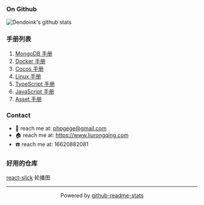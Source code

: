 ### On Github
![Dendoink's github stats](https://github-readme-stats.vercel.app/api?username=liurongqing&show_icons=true&theme=radical&count_private=true&time=20250107)

### 手册列表

1. [MongoDB 手册](https://www.liurongqing.com/mongo-book)
1. [Docker 手册](https://www.liurongqing.com/docker-book)
1. [Cocos 手册](https://www.liurongqing.com/cocos-book)
1. [Linux 手册](https://www.liurongqing.com/linux-book)
1. [TypeScript 手册](https://www.liurongqing.com/typescript-book)
1. [JavaScript 手册](https://www.liurongqing.com/javascript-book)
1. [Asset 手册](https://www.liurongqing.com/asset-book/)

### Contact
- :email: reach me at: <phpgege@gmail.com>
- :house: reach me at: https://www.liurongqing.com
- :phone: reach me at: 16620882081

### 好用的仓库

[react-slick](https://github.com/akiran/react-slick/) 轮播图

---

<p align="center">
  Powered by <a href="https://github.com/anuraghazra/github-readme-stats">github-readme-stats</a>
</p>
